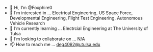 - 👋 Hi, I’m @Foxphire0
- 👀 I’m interested in ... Electrical Engineering, US Space Force, Developmental Engineering, Flight Test Engineering, Autonomous Vehicle Research
- 🌱 I’m currently learning ... Electrcial Engineering at The University of Tulsa
- 💞️ I’m looking to collaborate on ... N/A
- 📫 How to reach me ... deg4092@utulsa.edu

<!---
Foxphire0/Foxphire0 is a ✨ special ✨ repository because its `README.md` (this file) appears on your GitHub profile.
You can click the Preview link to take a look at your changes.
--->
